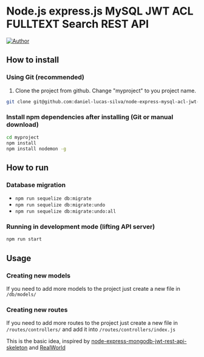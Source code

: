 Node.js express.js MySQL JWT ACL FULLTEXT Search REST API
====================

[![Author](http://img.shields.io/badge/author-@daniel-lucas-silva-blue.svg?style=flat-square)](https://facebook.com/dluuk)

## How to install

### Using Git (recommended)

1. Clone the project from github. Change "myproject" to you project name.

```bash
git clone git@github.com:daniel-lucas-silva/node-express-mysql-acl-jwt-rest.git ./myproject
```

### Install npm dependencies after installing (Git or manual download)

```bash
cd myproject
npm install
npm install nodemon -g
```
## How to run

### Database migration 

- `npm run sequelize db:migrate`
- `npm run sequelize db:migrate:undo`
- `npm run sequelize db:migrate:undo:all`

### Running in development mode (lifting API server)

```bash
npm run start
```

## Usage

### Creating new models

If you need to add more models to the project just create a new file in `/db/models/`

### Creating new routes

If you need to add more routes to the project just create a new file in `/routes/controllers/` and add it into `/routes/controllers/index.js`


This is the basic idea, inspired by [node-express-mongodb-jwt-rest-api-skeleton](https://github.com/davellanedam/node-express-mongodb-jwt-rest-api-skeleton) and [RealWorld](https://github.com/gothinkster/node-express-realworld-example-app/)